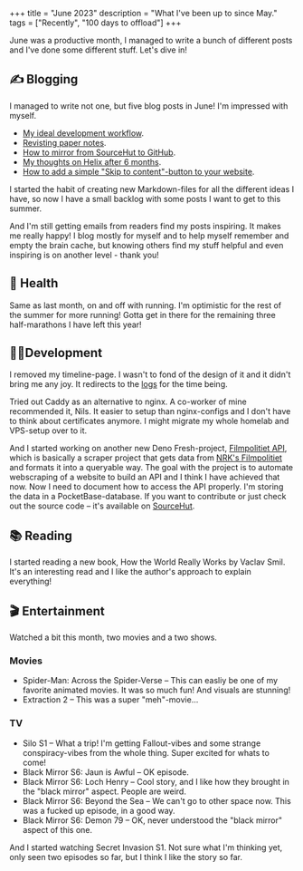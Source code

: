 +++
title = "June 2023"
description = "What I've been up to since May."
tags = ["Recently", "100 days to offload"]
+++

June was a productive month, I managed to write a bunch of different posts and
I've done some different stuff. Let's dive in!

## ✍️ Blogging

I managed to write not one, but five blog posts in June! I'm impressed with
myself.

- [My ideal development workflow](/blog/my-ideal-development-workflow).
- [Revisting paper notes](/blog/revisiting-paper-notes).
- [How to mirror from SourceHut to GitHub](/blog/mirror-sourcehut-to-github).
- [My thoughts on Helix after 6 months](/blog/my-thoughts-on-helix-after-6-months).
- [How to add a simple "Skip to content"-button to your website](/blog/simple-skip-to-content).

I started the habit of creating new Markdown-files for all the different ideas I
have, so now I have a small backlog with some posts I want to get to this
summer.

And I'm still getting emails from readers find my posts inspiring. It makes me
really happy! I blog mostly for myself and to help myself remember and empty the
brain cache, but knowing others find my stuff helpful and even inspiring is on
another level - thank you!

## 💪 Health

Same as last month, on and off with running. I'm optimistic for the rest of the
summer for more running! Gotta get in there for the remaining three
half-marathons I have left this year!

## 👨‍💻Development

I removed my timeline-page. I wasn't to fond of the design of it and it didn't
bring me any joy. It redirects to the [logs](/logs) for the time being.

Tried out Caddy as an alternative to nginx. A co-worker of mine recommended it,
Nils. It easier to setup than nginx-configs and I don't have to think about
certificates anymore. I might migrate my whole homelab and VPS-setup over to it.

And I started working on another new Deno Fresh-project,
[Filmpolitiet API](https://filmpolitiet.wyd.no/), which is basically a scraper
project that gets data from [NRK's Filmpolitiet](https://p3.no/filmpolitiet/)
and formats it into a queryable way. The goal with the project is to automate
webscraping of a website to build an API and I think I have achieved that now.
Now I need to document how to access the API properly. I'm storing the data in a
PocketBase-database. If you want to contribute or just check out the source code
– it's available on [SourceHut](https://sr.ht/~timharek/filmpolitiet-api/).

## 📚 Reading

I started reading a new book, How the World Really Works by Vaclav Smil. It's an
interesting read and I like the author's approach to explain everything!

## 🎬 Entertainment

Watched a bit this month, two movies and a two shows.

### Movies

- Spider-Man: Across the Spider-Verse – This can easliy be one of my favorite
  animated movies. It was so much fun! And visuals are stunning!
- Extraction 2 – This was a super "meh"-movie...

### TV

- Silo S1 – What a trip! I'm getting Fallout-vibes and some strange
  conspiracy-vibes from the whole thing. Super excited for whats to come!
- Black Mirror S6: Jaun is Awful – OK episode.
- Black Mirror S6: Loch Henry – Cool story, and I like how they brought in the
  "black mirror" aspect. People are weird.
- Black Mirror S6: Beyond the Sea – We can't go to other space now. This was a
  fucked up episode, in a good way.
- Black Mirror S6: Demon 79 – OK, never understood the "black mirror" aspect of
  this one.

And I started watching Secret Invasion S1. Not sure what I'm thinking yet, only
seen two episodes so far, but I think I like the story so far.
